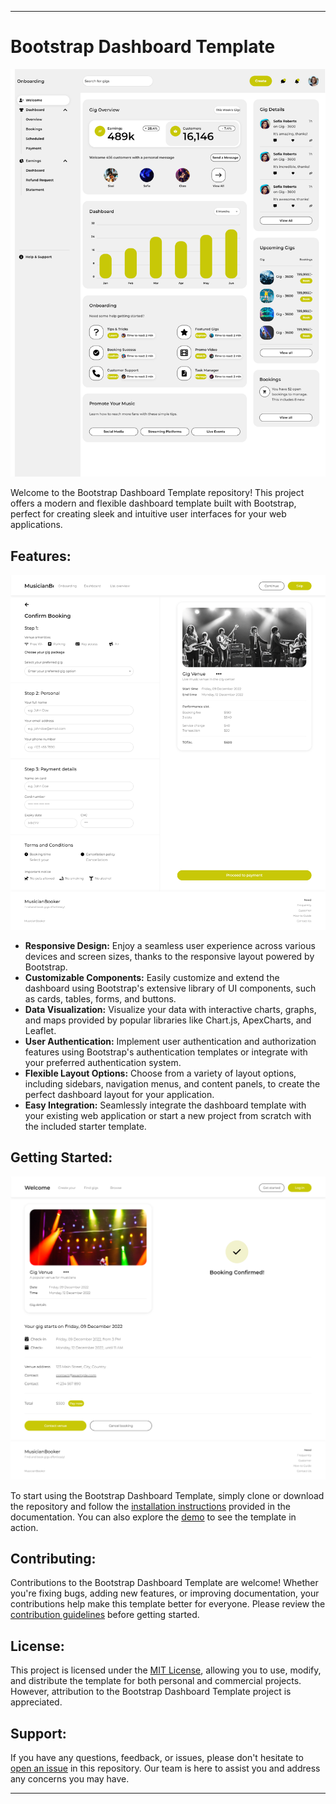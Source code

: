 

---

# Bootstrap Dashboard Template
<img src="/img/Home page 01 (1).png">

Welcome to the Bootstrap Dashboard Template repository! This project offers a modern and flexible dashboard template built with Bootstrap, perfect for creating sleek and intuitive user interfaces for your web applications.

## Features:
<img src="img/Booking process.png">

- **Responsive Design:** Enjoy a seamless user experience across various devices and screen sizes, thanks to the responsive layout powered by Bootstrap.
- **Customizable Components:** Easily customize and extend the dashboard using Bootstrap's extensive library of UI components, such as cards, tables, forms, and buttons.
- **Data Visualization:** Visualize your data with interactive charts, graphs, and maps provided by popular libraries like Chart.js, ApexCharts, and Leaflet.
- **User Authentication:** Implement user authentication and authorization features using Bootstrap's authentication templates or integrate with your preferred authentication system.
- **Flexible Layout Options:** Choose from a variety of layout options, including sidebars, navigation menus, and content panels, to create the perfect dashboard layout for your application.
- **Easy Integration:** Seamlessly integrate the dashboard template with your existing web application or start a new project from scratch with the included starter template.

## Getting Started:
<img src="img/Booking confirmation screen.png">

To start using the Bootstrap Dashboard Template, simply clone or download the repository and follow the [installation instructions](docs/installation.md) provided in the documentation. You can also explore the [demo](https://yourusername.github.io/bootstrap-dashboard-template) to see the template in action.

## Contributing:

Contributions to the Bootstrap Dashboard Template are welcome! Whether you're fixing bugs, adding new features, or improving documentation, your contributions help make this template better for everyone. Please review the [contribution guidelines](CONTRIBUTING.md) before getting started.

## License:

This project is licensed under the [MIT License](LICENSE), allowing you to use, modify, and distribute the template for both personal and commercial projects. However, attribution to the Bootstrap Dashboard Template project is appreciated.

## Support:

If you have any questions, feedback, or issues, please don't hesitate to [open an issue](https://github.com/yourusername/bootstrap-dashboard-template/issues) in this repository. Our team is here to assist you and address any concerns you may have.

---
